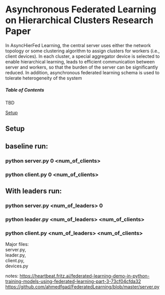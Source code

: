 
# Asynchronous Federated Learning on Hierarchical Clusters Research Paper

In AsyncHierFed Learning, the central server uses either the network topology or some clustering algorithm to assign clusters for workers (i.e., client
devices). In each cluster, a special aggregator device is selected to enable hierarchical learning, leads to efficient communication between server and workers, so that the
burden of the server can be significantly reduced. In addition, asynchronous federated learning schema is used to tolerate heterogeneity of the system 

##### Table of Contents  

TBD 

[Setup](#setup)  

## Setup

## baseline run:     
###	python server.py 0 <num_of_clients>         
###	python client.py 0 <num_of_clients>     
	
## With leaders run:
###	python server.py <num_of_leaders> 0        
###	python leader.py <num_of_leaders> <num_of_clients> 
###	python client.py <num_of_leaders> <num_of_clients> 

Major files:     
	server.py,      
	leader.py,      
	client.py,      
	devices.py

notes:
	https://heartbeat.fritz.ai/federated-learning-demo-in-python-training-models-using-federated-learning-part-3-73cf04cfda32      
	https://github.com/ahmedfgad/FederatedLearning/blob/master/server.py
